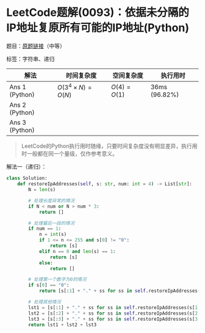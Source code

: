 # LeetCode题解(0093)：依据未分隔的IP地址复原所有可能的IP地址(Python)

题目：[原题链接](https://leetcode-cn.com/problems/restore-ip-addresses/)（中等）

标签：字符串、递归

| 解法           | 时间复杂度          | 空间复杂度      | 执行用时      |
| -------------- | ------------------- | --------------- | ------------- |
| Ans 1 (Python) | $O(3^4×N)=O(N)$ | $O(4)=O(1)$ | 36ms (96.82%) |
| Ans 2 (Python) |                     |                 |               |
| Ans 3 (Python) |                     |                 |               |

>  LeetCode的Python执行用时随缘，只要时间复杂度没有明显差异，执行用时一般都在同一个量级，仅作参考意义。

解法一（递归）：

```python
class Solution:
    def restoreIpAddresses(self, s: str, num: int = 4) -> List[str]:
        N = len(s)

        # 处理长度异常的情况
        if N < num or N > num * 3:
            return []

        # 处理最后一段的情况
        if num == 1:
            n = int(s)
            if 1 <= n <= 255 and s[0] != "0":
                return [s]
            elif n == 0 and len(s) == 1:
                return [s]
            else:
                return []

        # 处理第一个数字为0的情况
        if s[0] == "0":
            return [s[:1] + "." + ss for ss in self.restoreIpAddresses(s[1:], num - 1)] if N <= num * 3 - 2 else []

        # 处理其他情况
        lst1 = [s[:1] + "." + ss for ss in self.restoreIpAddresses(s[1:], num - 1)] if N <= num * 3 - 2 else []
        lst2 = [s[:2] + "." + ss for ss in self.restoreIpAddresses(s[2:], num - 1)] if num + 1 <= N <= num * 3 - 1 else []
        lst3 = [s[:3] + "." + ss for ss in self.restoreIpAddresses(s[3:], num - 1)] if num + 2 <= N and int(s[0:3]) <= 255 else []
        return lst1 + lst2 + lst3
```